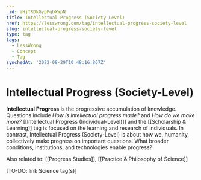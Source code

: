 ```yaml
---
_id: aHjTRDkGypPqbXWpN
title: Intellectual Progress (Society-Level)
href: https://lesswrong.com/tag/intellectual-progress-society-level
slug: intellectual-progress-society-level
type: tag
tags:
  - LessWrong
  - Concept
  - Tag
synchedAt: '2022-08-29T10:48:16.867Z'
---
```


# Intellectual Progress (Society-Level)

**Intellectual Progress** is the progressive accumulation of knowledge. Questions include *How is intellectual progress made?* and *How do we make more?* [[Intellectual Progress (Individual-Level)]] and the [[Scholarship & Learning]] tag is focused on the learning and research of individuals. In contrast, Intellectual Progress (Society-Level) is about how we, humanity, collectively make progress on important questions. What broader conditions, institutions, and technologies enable progress?

Also related to: [[Progress Studies]], [[Practice & Philosophy of Science]]
 

\[TO-DO: link Science tag(s)\]
